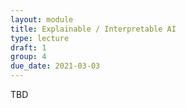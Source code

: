 ```yaml
---
layout: module
title: Explainable / Interpretable AI
type: lecture
draft: 1
group: 4
due_date: 2021-03-03
---
```


TBD